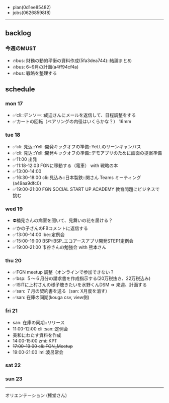 
- plan(0d1ee85482)
- jobs(06268598f8)
---

## backlog
### 今週のMUST
- 🔥bus: 財務の動的平衡の資料作成(5fa3dea744)::結論まとめ
- 🔥bus: 6~9月の計画(a4ff94cf4a)
- 🔥bus: 戦略を整理する

## schedule
### mon 17
- ✅cli::デンソー::成迫さんにメールを返信して、日程調整をする
- ✅カートの回転（ベアリングの内径はいくらかな？） 16mm
### tue 18
- ✅cli: 見込::Yell::開発キックオフの準備::YeLLのリーンキャンバス
- ✅cli: 見込::Yell::開発キックオフの準備::デモアプリのために画面の提案準備
- ✅11:00 出発
- ✅11:18-12:03 FGNに移動する（電車） with 戦略の本
- ✅13:00-14:00
- ✅16:30-18:00 cli::見込み::日本製鉄::関さん Teams ミーティング(a49aa9dfc0)
- ✅19:00-21:00 FGN SOCIAL START UP ACADEMY 教育問題にビジネスで挑む

### wed 19
- ⛔️楠見さんの病室を聞いて、見舞いの花を届ける？
- ✅かの子さんのFBコメントに返信する
- ✅13:00-14:00 lbe::定例会
- ✅15:00-16:00 BSP::BSP_エコアースアプリ開発STEP1定例会
- ✅19:00-21:00 市谷さんの勉強会 with 熊本さん

### thu 20
- ✅FGN meetup 調整（オンラインで参加できない？
- ✅bsp: ５〜６月分の請求書を作成指示する(20万税抜き、22万税込み)
- ✅ISITに上村さんの様子聴きたいを水野くんDSM => 来週、計画する
- ✅san: ７月の契約書を送る（san: X月度を消す）
- ✅san: 在庫の同期(kouga csv, view側)

### fri 21
- san: 在庫の同期::リリース
- 11:00-12:00 cli::san::定例会
- 美和にわたす資料を作成
- 14:00-15:00 zmi::KPT
- ~~17:00-19:00 cli::FGN_Meetup~~
- 19:00-21:00 lmi:波呂常会

### sat 22
### sun 23

---
オリエンテーション
(権堂さん)






